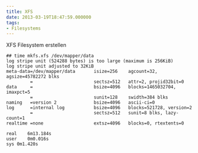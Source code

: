 ```yaml
---
title: XFS
date: 2013-03-19T18:47:59.000000
tags: 
- Filesystems
---
```



XFS Filesystem erstellen

    ## time mkfs.xfs /dev/mapper/data
    log stripe unit (524288 bytes) is too large (maximum is 256KiB)
    log stripe unit adjusted to 32KiB
    meta-data=/dev/mapper/data       isize=256    agcount=32, agsize=45782272 blks
             =                       sectsz=512   attr=2, projid32bit=0
    data     =                       bsize=4096   blocks=1465032704, imaxpct=5
             =                       sunit=128    swidth=384 blks
    naming   =version 2              bsize=4096   ascii-ci=0
    log      =internal log           bsize=4096   blocks=521728, version=2
             =                       sectsz=512   sunit=8 blks, lazy-count=1
    realtime =none                   extsz=4096   blocks=0, rtextents=0

    real    6m13.184s
    user    0m0.016s
    sys 0m1.420s
